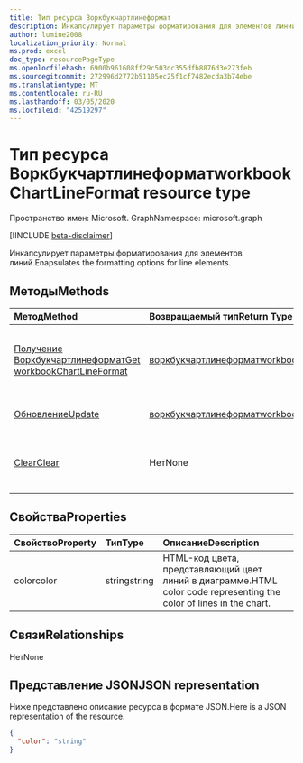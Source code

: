 ```yaml
---
title: Тип ресурса Воркбукчартлинеформат
description: Инкапсулирует параметры форматирования для элементов линий.
author: lumine2008
localization_priority: Normal
ms.prod: excel
doc_type: resourcePageType
ms.openlocfilehash: 6900b961608ff29c503dc355dfb8876d3e273feb
ms.sourcegitcommit: 272996d2772b51105ec25f1cf7482ecda3b74ebe
ms.translationtype: MT
ms.contentlocale: ru-RU
ms.lasthandoff: 03/05/2020
ms.locfileid: "42519297"
---
```

# <a name="workbookchartlineformat-resource-type"></a><span data-ttu-id="bea03-103">Тип ресурса Воркбукчартлинеформат</span><span class="sxs-lookup"><span data-stu-id="bea03-103">workbookChartLineFormat resource type</span></span>

<span data-ttu-id="bea03-104">Пространство имен: Microsoft. Graph</span><span class="sxs-lookup"><span data-stu-id="bea03-104">Namespace: microsoft.graph</span></span>

[!INCLUDE [beta-disclaimer](../../includes/beta-disclaimer.md)]

<span data-ttu-id="bea03-105">Инкапсулирует параметры форматирования для элементов линий.</span><span class="sxs-lookup"><span data-stu-id="bea03-105">Enapsulates the formatting options for line elements.</span></span>


## <a name="methods"></a><span data-ttu-id="bea03-106">Методы</span><span class="sxs-lookup"><span data-stu-id="bea03-106">Methods</span></span>

| <span data-ttu-id="bea03-107">Метод</span><span class="sxs-lookup"><span data-stu-id="bea03-107">Method</span></span>           | <span data-ttu-id="bea03-108">Возвращаемый тип</span><span class="sxs-lookup"><span data-stu-id="bea03-108">Return Type</span></span>    |<span data-ttu-id="bea03-109">Описание</span><span class="sxs-lookup"><span data-stu-id="bea03-109">Description</span></span>|
|:---------------|:--------|:----------|
|[<span data-ttu-id="bea03-110">Получение Воркбукчартлинеформат</span><span class="sxs-lookup"><span data-stu-id="bea03-110">Get workbookChartLineFormat</span></span>](../api/chartlineformat-get.md) | [<span data-ttu-id="bea03-111">воркбукчартлинеформат</span><span class="sxs-lookup"><span data-stu-id="bea03-111">workbookChartLineFormat</span></span>](workbookchartlineformat.md) |<span data-ttu-id="bea03-112">Чтение свойств и связей объекта chartLineFormat.</span><span class="sxs-lookup"><span data-stu-id="bea03-112">Read properties and relationships of chartLineFormat object.</span></span>|
|[<span data-ttu-id="bea03-113">Обновление</span><span class="sxs-lookup"><span data-stu-id="bea03-113">Update</span></span>](../api/chartlineformat-update.md) | [<span data-ttu-id="bea03-114">воркбукчартлинеформат</span><span class="sxs-lookup"><span data-stu-id="bea03-114">workbookChartLineFormat</span></span>](workbookchartlineformat.md) |<span data-ttu-id="bea03-115">Обновление объекта ChartLineFormat.</span><span class="sxs-lookup"><span data-stu-id="bea03-115">Update ChartLineFormat object.</span></span> |
|[<span data-ttu-id="bea03-116">Clear</span><span class="sxs-lookup"><span data-stu-id="bea03-116">Clear</span></span>](../api/chartlineformat-clear.md)|<span data-ttu-id="bea03-117">Нет</span><span class="sxs-lookup"><span data-stu-id="bea03-117">None</span></span>|<span data-ttu-id="bea03-118">Очищает формат линий элемента диаграммы.</span><span class="sxs-lookup"><span data-stu-id="bea03-118">Clear the line format of a chart element.</span></span>|

## <a name="properties"></a><span data-ttu-id="bea03-119">Свойства</span><span class="sxs-lookup"><span data-stu-id="bea03-119">Properties</span></span>
| <span data-ttu-id="bea03-120">Свойство</span><span class="sxs-lookup"><span data-stu-id="bea03-120">Property</span></span>     | <span data-ttu-id="bea03-121">Тип</span><span class="sxs-lookup"><span data-stu-id="bea03-121">Type</span></span>   |<span data-ttu-id="bea03-122">Описание</span><span class="sxs-lookup"><span data-stu-id="bea03-122">Description</span></span>|
|:---------------|:--------|:----------|
|<span data-ttu-id="bea03-123">color</span><span class="sxs-lookup"><span data-stu-id="bea03-123">color</span></span>|<span data-ttu-id="bea03-124">string</span><span class="sxs-lookup"><span data-stu-id="bea03-124">string</span></span>|<span data-ttu-id="bea03-125">HTML-код цвета, представляющий цвет линий в диаграмме.</span><span class="sxs-lookup"><span data-stu-id="bea03-125">HTML color code representing the color of lines in the chart.</span></span>|

## <a name="relationships"></a><span data-ttu-id="bea03-126">Связи</span><span class="sxs-lookup"><span data-stu-id="bea03-126">Relationships</span></span>
<span data-ttu-id="bea03-127">Нет</span><span class="sxs-lookup"><span data-stu-id="bea03-127">None</span></span>


## <a name="json-representation"></a><span data-ttu-id="bea03-128">Представление JSON</span><span class="sxs-lookup"><span data-stu-id="bea03-128">JSON representation</span></span>

<span data-ttu-id="bea03-129">Ниже представлено описание ресурса в формате JSON.</span><span class="sxs-lookup"><span data-stu-id="bea03-129">Here is a JSON representation of the resource.</span></span>

<!--{
  "blockType": "resource",
  "baseType": "microsoft.graph.entity",
  "optionalProperties": [],
  "@odata.type": "microsoft.graph.workbookChartLineFormat"
}-->

```json
{
  "color": "string"
}

```

<!-- uuid: 8fcb5dbc-d5aa-4681-8e31-b001d5168d79
2015-10-25 14:57:30 UTC -->
<!--
{
  "type": "#page.annotation",
  "description": "workbookChartLineFormat resource",
  "keywords": "",
  "section": "documentation",
  "tocPath": "",
  "suppressions": []
}
-->
